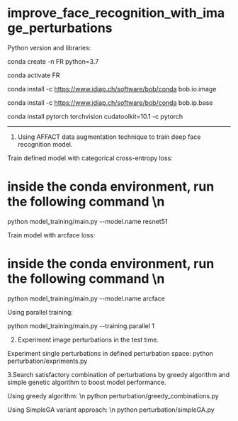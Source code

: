 # improve_face_recognition_with_image_perturbations

Python version and libraries:

conda create -n FR python=3.7

conda activate FR

conda install -c https://www.idiap.ch/software/bob/conda bob.io.image

conda install -c https://www.idiap.ch/software/bob/conda bob.ip.base

conda install pytorch torchvision cudatoolkit=10.1 -c pytorch

_____________________________________________________________________
1. Using AFFACT data augmentation technique to train deep face recognition model. 

Train defined model with categorical cross-entropy loss:

# inside the conda environment, run the following command \n
python model_training/main.py --model.name resnet51

Train model with arcface loss:
# inside the conda environment, run the following command \n
python model_training/main.py --model.name arcface

Using parallel training:

python model_training/main.py --training.parallel 1


2. Experiment image perturbations in the test time. 

Experiment single perturbations in defined perturbation space:
python perturbation/expriments.py

3.Search satisfactory combination of perturbations by greedy algorithm and simple genetic algorithm to boost model performance. 

Using greedy algorithm: \n
python perturbation/greedy_combinations.py

Using SimpleGA variant approach: \n
python perturbation/simpleGA.py

